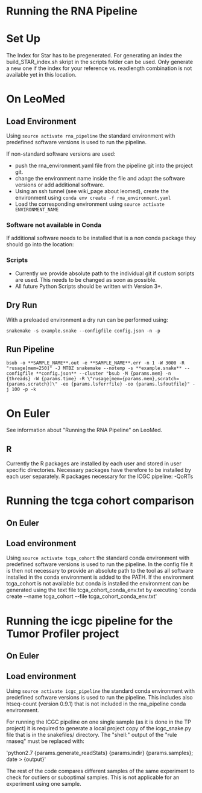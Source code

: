 # Running the RNA Pipeline

# Set Up

The Index for Star has to be pregenerated. 
For generating an index the build_STAR_index.sh skript in the scripts folder can be used.
Only generate a new one if the index for your reference vs. readlength combination is not available yet in this location.

# On LeoMed

## Load Environment
Using `source activate rna_pipeline` the standard environment with predefined software versions is used to run the pipeline.

If non-standard software versions are used:
- push the rna_environment.yaml file from the pipeline git into the project git.
- change the environment name inside the file and adapt the software versions or add additional software.
- Using an ssh tunnel (see wiki_page about leomed), create the environment using `conda env create -f rna_environment.yaml`
- Load the corresponding environment using `source activate ENVIRONMENT_NAME`


### Software not available in Conda
If additional software needs to be installed that is a non conda package they should go into the location:



### Scripts

- Currently we provide absolute path to the individual git if custom scripts are used. This needs to be changed as soon as possible. 
- All future Python Scripts should be written with Version 3+. 

## Dry Run

With a preloaded environment a dry run can be performed using:
```
snakemake -s example.snake --configfile config.json -n -p
```

## Run Pipeline
```
bsub -o **SAMPLE_NAME**.out -e **SAMPLE_NAME**.err -n 1 -W 3000 -R "rusage[mem=250]" -J MTBZ snakemake --notemp -s **example.snake** --configfile **config.json** --cluster "bsub -M {params.mem} -n {threads} -W {params.time} -R \"rusage[mem={params.mem},scratch={params.scratch}]\" -eo {params.lsferrfile} -oo {params.lsfoutfile}" -j 100 -p -k
```

# On Euler

See information about "Running the RNA Pipeline" on LeoMed.

## R
Currently the R packages are installed by each user and stored in user specific directories. Necessary packages have therefore to be installed by each user separately.
R packages necessary for the ICGC pipeline:
-QoRTs



# Running the tcga cohort comparison

## On Euler

## Load environment
Using `source activate tcga_cohort` the standard conda environment with predefined software versions is used to run the pipeline.
In the config file it is then not necessary to provide an absolute path to the tool as all software installed in the conda environment is added to the PATH.
If the environment tcga_cohort is not available but conda is installed the environment can be generated using the text file tcga_cohort_conda_env.txt by executing 'conda create --name tcga_cohort --file tcga_cohort_conda_env.txt'


# Running the icgc pipeline for the Tumor Profiler project

## On Euler

## Load environment
Using `source activate icgc_pipeline` the standard conda environment with predefined software versions is used to run the pipeline. This includes also htseq-count (version 0.9.1) that is not included in the rna_pipeline conda environment.

For running the ICGC pipeline on one single sample (as it is done in the TP project) it is required to generate a local project copy of the icgc_snake.py file that is in the snakefiles/ directory. The "shell:" output of the "rule rnaseq" must be replaced with:

'python2.7 {params.generate_readStats} {params.indir} {params.samples}; date > {output}'

The rest of the code compares different samples of the same experiment to check for outliers or suboptimal samples. This is not applicable for an experiment using one sample.
